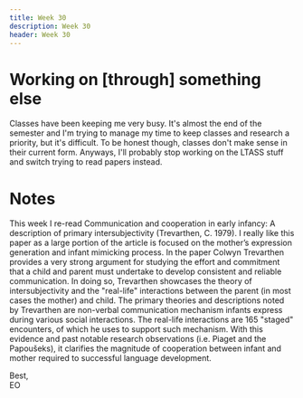 ```yaml
---
title: Week 30
description: Week 30
header: Week 30
---
```


# Working on [through] something else
Classes have been keeping me very busy. It's almost the end of the semester and I'm trying to manage my time to keep classes and research a priority, but it's difficult. To be honest though, classes don't make sense in their current form. Anyways, I'll probably stop working on the LTASS stuff and switch trying to read papers instead.

# Notes
This week I re-read Communication and cooperation in early infancy: A description of primary intersubjectivity (Trevarthen, C. 1979). I really like this paper as a large portion of the article is focused on the mother’s expression generation and infant mimicking process. In the paper Colwyn Trevarthen provides a very strong argument for studying the effort and commitment that a child and parent must undertake to develop consistent and reliable communication. In doing so, Trevarthen showcases the theory of intersubjectivity and the "real-life" interactions between the parent (in most cases the mother) and child. The primary theories and descriptions noted by Trevarthen are non-verbal communication mechanism infants express during various social interactions. The real-life interactions are 165 "staged" encounters, of which he uses to support such mechanism. With this evidence and past notable research observations (i.e. Piaget and the Papoušeks), it clarifies the magnitude of cooperation between infant and mother required to successful language development.


Best, <br />
EO
